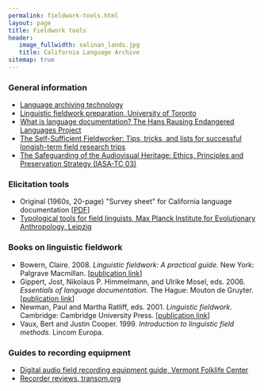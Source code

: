 ```yaml
---
permalink: fieldwork-tools.html
layout: page
title: Fieldwork tools
header:
   image_fullwidth: salinan_lands.jpg
   title: California Language Archive
sitemap: true
---
```

### General information

<ul class="bullets">
<li><a href="http://www.lat-mpi.eu/tools/">Language archiving technology</a></li>
<li><a href="http://www.chass.utoronto.ca/lingfieldwork/">Linguistic fieldwork preparation, University of Toronto</a></li>
<li><a href="http://www.hrelp.org/documentation/whatisit/">What is language documentation? The Hans Rausing Endangered Languages Project</a></li>
<li><a href="http://www.cabeceras.org/selfsufficientfieldworker.htm">The Self-Sufficient Fieldworker: Tips, tricks, and lists for successful longish-term field research trips</a></li>
                        <li><a href="https://www.iasa-web.org/tc03/ethics-principles-preservation-strategy">The Safeguarding of the Audiovisual Heritage: Ethics, Principles and Preservation Strategy (IASA-TC 03)</a></li>
</ul>

### Elicitation tools

<ul class="bullets">
<li>Original (1960s, 20-page) "Survey sheet" for California language documentation [<a href="https://berkeley.box.com/v/survey-sheet">PDF</a>]</li>
<li><a href="http://www.eva.mpg.de/lingua/tools-at-lingboard/tools.php">Typological tools for field linguists, Max Planck Institute for Evolutionary Anthropology, Leipzig</a></li>
</ul>

### Books on linguistic fieldwork

<ul class="bullets">
<li>Bowern, Claire. 2008. <em>Linguistic fieldwork: A practical guide.</em> New York: Palgrave Macmillan. [<a href="http://www.palgrave-usa.com/catalog/product.aspx?isbn=0230545386">publication link</a>]</li>
<li>Gippert, Jost, Nikolaus P. Himmelmann, and Ulrike Mosel, eds. 2006. <em>Essentials of language documentation.</em> The Hague: Mouton de Gruyter. [<a href="http://www.degruyter.com/cont/fb/sk/detailEn.cfm?isbn=9783110184068">publication link</a>]</li>
<li>Newman, Paul and Martha Ratliff, eds. 2001. <em>Linguistic fieldwork.</em> Cambridge: Cambridge University Press. [<a href="http://www.cambridge.org/us/catalogue/catalogue.asp?isbn=0521669375">publication link</a>]</li>
<li>Vaux, Bert and Justin Cooper. 1999. <em>Introduction to linguistic field methods.</em> Lincom Europa.</li>
</ul>

### Guides to recording equipment
<ul class="bullets">
<li><a href="http://www.vermontfolklifecenter.org/archive/res_audioequip.htm">Digital audio field recording equipment guide, Vermont Folklife Center</a></li>
<li><a href="http://transom.org/?p=30163">Recorder reviews, transom.org</a></li>
</ul>
